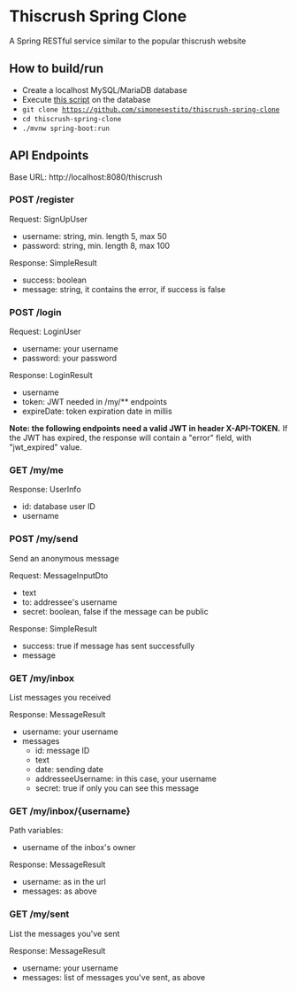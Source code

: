 # Thiscrush Spring Clone
A Spring RESTful service similar to the popular thiscrush website

## How to build/run
- Create a localhost MySQL/MariaDB database
- Execute <a href="init.sql">this script</a> on the database
- <code>git clone https://github.com/simonesestito/thiscrush-spring-clone</code>
- <code>cd thiscrush-spring-clone</code>
- <code>./mvnw spring-boot:run</code>

## API Endpoints
Base URL: http://localhost:8080/thiscrush

### POST /register
Request: SignUpUser
- username: string, min. length 5, max 50
- password: string, min. length 8, max 100

Response: SimpleResult
- success: boolean
- message: string, it contains the error, if success is false

### POST /login
Request: LoginUser
- username: your username
- password: your password

Response: LoginResult
- username
- token: JWT needed in /my/\*\* endpoints
- expireDate: token expiration date in millis

**Note: the following endpoints need a valid JWT in header X-API-TOKEN.**
If the JWT has expired, the response will contain a "error" field, with "jwt\_expired" value.

### GET /my/me
Response: UserInfo
- id: database user ID
- username

### POST /my/send
Send an anonymous message

Request: MessageInputDto
- text
- to: addressee's username
- secret: boolean, false if the message can be public

Response: SimpleResult
- success: true if message has sent successfully
- message

### GET /my/inbox
List messages you received

Response: MessageResult
- username: your username
- messages
	- id: message ID
	- text
	- date: sending date
	- addresseeUsername: in this case, your username
	- secret: true if only you can see this message

### GET /my/inbox/{username}
Path variables:
- username of the inbox's owner

Response: MessageResult
- username: as in the url
- messages: as above

### GET /my/sent
List the messages you've sent

Response: MessageResult
- username: your username
- messages: list of messages you've sent, as above


